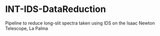 # INT-IDS-DataReduction
Pipeline to reduce long-slit spectra taken using IDS on the Isaac Newton Telescope, La Palma
